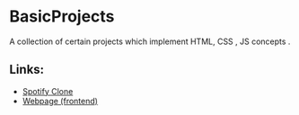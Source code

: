 # BasicProjects

A collection of certain projects which implement HTML, CSS , JS concepts .

## Links:

- [Spotify Clone](Spotify%20Clone/)
- [Webpage (frontend)](Webpage%20%28frontend%29/)
